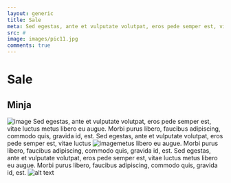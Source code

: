 ```yaml
---
layout: generic
title: Sale
meta: Sed egestas, ante et vulputate volutpat, eros pede semper est, vitae luctus metus libero eu augue. Morbi purus libero, faucibus adipiscing, commodo quis, gravida id, est.
src: #
image: images/pic11.jpg
comments: true
---
```

# Sale
## Minja
![image]({{site.baseurl}}/assets/pic10.jpg?raw=true)
Sed egestas, ante et vulputate volutpat, eros pede semper est, vitae luctus metus
 libero eu augue. Morbi purus libero, faucibus adipiscing, commodo quis, gravida id, est. Sed egestas, ante et vulputate volutpat, eros pede semper est, vitae luctus ![image]({{site.baseurl}}/images/pic11.jpg)metus libero eu augue. Morbi purus libero, faucibus adipiscing, commodo quis, gravida id, est. Sed egestas, ante et vulputate volutpat, eros pede semper est, vitae luctus metus libero eu augue. Morbi purus libero, faucibus adipiscing, commodo quis, gravida id, est.
 ![alt text]({{site.baseurl}}/assets/pic10.jpg)
